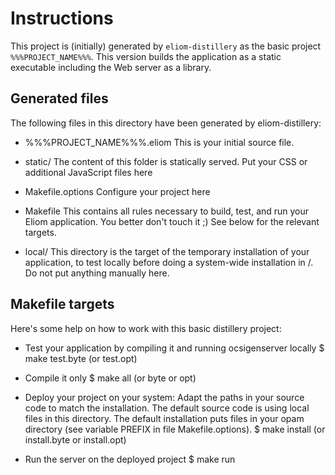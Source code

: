 Instructions
============

This project is (initially) generated by `eliom-distillery` as the basic
project `%%%PROJECT_NAME%%%`. This version builds the application as a static
executable including the Web server as a library.

Generated files
---------------

The following files in this directory have been generated by
eliom-distillery:

 - %%%PROJECT_NAME%%%.eliom
   This is your initial source file.

 - static/
   The content of this folder is statically served. Put your CSS or
   additional JavaScript files here

 - Makefile.options
   Configure your project here

 - Makefile
   This contains all rules necessary to build, test, and run your
   Eliom application. You better don't touch it ;) See below for the
   relevant targets.

 - local/
   This directory is the target of the temporary installation of
   your application, to test locally before doing a system-wide
   installation in /. Do not put anything manually here.


Makefile targets
----------------

Here's some help on how to work with this basic distillery project:

 - Test your application by compiling it and running ocsigenserver locally
     $ make test.byte (or test.opt)

 - Compile it only
     $ make all (or byte or opt)

 - Deploy your project on your system:
   Adapt the paths in your source code to match the installation.
   The default source code is using local files in this directory.
   The default installation puts files in your opam directory
   (see variable PREFIX in file Makefile.options).
     $ make install (or install.byte or install.opt)

 - Run the server on the deployed project
     $ make run
